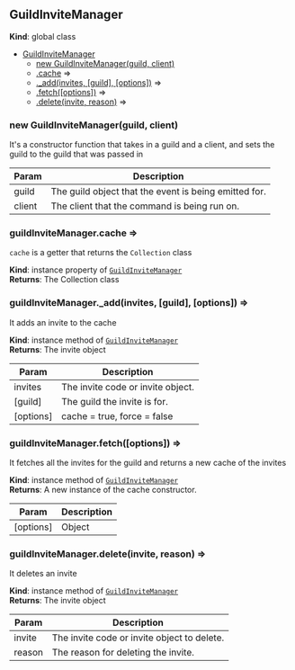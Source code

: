 <a name="GuildInviteManager"></a>

## GuildInviteManager
**Kind**: global class  

* [GuildInviteManager](#GuildInviteManager)
    * [new GuildInviteManager(guild, client)](#new_GuildInviteManager_new)
    * [.cache](#GuildInviteManager+cache) ⇒
    * [._add(invites, [guild], [options])](#GuildInviteManager+_add) ⇒
    * [.fetch([options])](#GuildInviteManager+fetch) ⇒
    * [.delete(invite, reason)](#GuildInviteManager+delete) ⇒

<a name="new_GuildInviteManager_new"></a>

### new GuildInviteManager(guild, client)
It's a constructor function that takes in a guild and a client, and sets the guild to the guild thatwas passed in


| Param | Description |
| --- | --- |
| guild | The guild object that the event is being emitted for. |
| client | The client that the command is being run on. |

<a name="GuildInviteManager+cache"></a>

### guildInviteManager.cache ⇒
`cache` is a getter that returns the `Collection` class

**Kind**: instance property of [<code>GuildInviteManager</code>](#GuildInviteManager)  
**Returns**: The Collection class  
<a name="GuildInviteManager+_add"></a>

### guildInviteManager.\_add(invites, [guild], [options]) ⇒
It adds an invite to the cache

**Kind**: instance method of [<code>GuildInviteManager</code>](#GuildInviteManager)  
**Returns**: The invite object  

| Param | Description |
| --- | --- |
| invites | The invite code or invite object. |
| [guild] | The guild the invite is for. |
| [options] | cache = true, force = false |

<a name="GuildInviteManager+fetch"></a>

### guildInviteManager.fetch([options]) ⇒
It fetches all the invites for the guild and returns a new cache of the invites

**Kind**: instance method of [<code>GuildInviteManager</code>](#GuildInviteManager)  
**Returns**: A new instance of the cache constructor.  

| Param | Description |
| --- | --- |
| [options] | Object |

<a name="GuildInviteManager+delete"></a>

### guildInviteManager.delete(invite, reason) ⇒
It deletes an invite

**Kind**: instance method of [<code>GuildInviteManager</code>](#GuildInviteManager)  
**Returns**: The invite object  

| Param | Description |
| --- | --- |
| invite | The invite code or invite object to delete. |
| reason | The reason for deleting the invite. |

